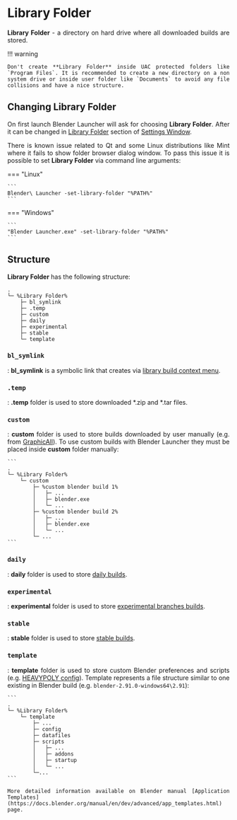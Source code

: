 <style>body {text-align: justify}</style>

# Library Folder

**Library Folder** - a directory on hard drive where all downloaded builds are stored.

!!! warning

    Don't create **Library Folder** inside UAC protected folders like `Program Files`. It is recommended to create a new directory on a non system drive or inside user folder like `Documents` to avoid any file collisions and have a nice structure.

## Changing Library Folder

On first launch Blender Launcher will ask for choosing **Library Folder**. After it can be changed in [Library Folder](settings.md#library-folder) section of [Settings Window](settings.md).

There is known issue related to Qt and some Linux distributions like Mint where it fails to show folder browser dialog window. To pass this issue it is possible to set **Library Folder** via command line arguments:

=== "Linux"

    ```
    Blender\ Launcher -set-library-folder "%PATH%"
    ```

=== "Windows"

    ```
    "Blender Launcher.exe" -set-library-folder "%PATH%"
    ```

## Structure

**Library Folder** has the following structure:

```
.
└─ %Library Folder%
    ├─ bl_symlink
    ├─ .temp
    ├─ custom
    ├─ daily
    ├─ experimental
    ├─ stable
    └─ template
```

### `bl_symlink`

:   **bl_symlink** is a symbolic link that creates via [library build context menu](User-Interface#library-build-context-menu).

### `.temp`

:   **.temp** folder is used to store downloaded *.zip and *.tar files.

### `custom`

:   **custom** folder is used to store builds downloaded by user manually (e.g. from [GraphicAll](https://blender.community/c/graphicall/)). To use custom builds with Blender Launcher they must be placed inside **custom** folder manually:

    ```
    .
    └─ %Library Folder%
        └─ custom
            ├─ %custom blender build 1%
            │   ├─ ...
            │   ├─ blender.exe
            │   └─ ...
            ├─ %custom blender build 2%
            │   ├─ ...
            │   ├─ blender.exe
            │   └─ ...
            └─ ...
    ```

### `daily`

:   **daily** folder is used to store [daily builds](https://builder.blender.org/download/).

### `experimental`

:   **experimental** folder is used to store [experimental branches builds](https://builder.blender.org/download/branches/).

### `stable`

:   **stable** folder is used to store [stable builds](https://download.blender.org/release/).

### `template`

:   **template** folder is used to store custom Blender preferences and scripts (e.g. [HEAVYPOLY config](https://github.com/HEAVYPOLY/HEAVYPOLY_Blender)). Template represents a file structure similar to one existing in Blender build (e.g. `blender-2.91.0-windows64\2.91`):

    ```
    .
    └─ %Library Folder%
        └─ template
            ├─ ...
            ├─ config
            ├─ datafiles
            ├─ scripts
            │   ├─ ...
            │   ├─ addons
            │   ├─ startup
            │   └─ ...
            └─...
    ```

    More detailed information available on Blender manual [Application Templates](https://docs.blender.org/manual/en/dev/advanced/app_templates.html) page.

